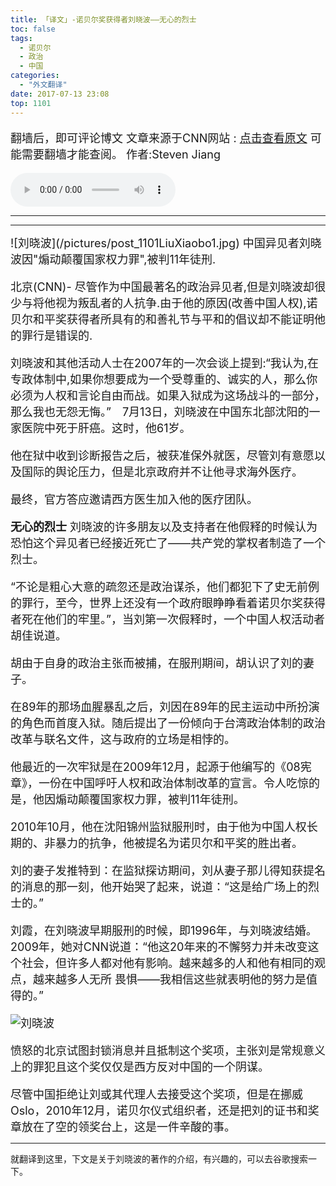 ```yaml
---
title: 「译文」-诺贝尔奖获得者刘晓波——无心的烈士
toc: false
tags:
  - 诺贝尔
  - 政治
  - 中国
categories:
  - "外文翻译"
date: 2017-07-13 23:08
top: 1101
---
```


<font size=4>

翻墙后，即可评论博文
文章来源于CNN网站 : 
[点击查看原文](http://edition.cnn.com/2017/07/13/asia/china-liu-xiaobo/index.html)
可能需要翻墙才能查阅。
作者:Steven Jiang

</font>
<!--more-->
<audio controls="controls" name="media" style="width:264px"  autoplay loop=true> <source src="/musics/wish.mp3"></audio>

***
***

<font size=4>
![刘晓波](/pictures/post_1101LiuXiaobo1.jpg)
中国异见者刘晓波因"煽动颠覆国家权力罪",被判11年徒刑.

北京(CNN)- 尽管作为中国最著名的政治异见者,但是刘晓波却很少与将他视为叛乱者的人抗争.由于他的原因(改善中国人权),诺贝尔和平奖获得者所具有的和善礼节与平和的倡议却不能证明他的罪行是错误的.

刘晓波和其他活动人士在2007年的一次会谈上提到:“我认为,在专政体制中,如果你想要成为一个受尊重的、诚实的人，那么你必须为人权和言论自由而战。如果入狱成为这场战斗的一部分，那么我也无怨无悔。”　7月13日，刘晓波在中国东北部沈阳的一家医院中死于肝癌。这时，他61岁。

他在狱中收到诊断报告之后，被获准保外就医，尽管刘有意愿以及国际的舆论压力，但是北京政府并不让他寻求海外医疗。

最终，官方答应邀请西方医生加入他的医疗团队。


**无心的烈士**
刘晓波的许多朋友以及支持者在他假释的时候认为恐怕这个异见者已经接近死亡了——共产党的掌权者制造了一个烈士。

“不论是粗心大意的疏忽还是政治谋杀，他们都犯下了史无前例的罪行，至今，世界上还没有一个政府眼睁睁看着诺贝尔奖获得者死在他们的牢里。”，当刘第一次假释时，一个中国人权活动者胡佳说道。

胡由于自身的政治主张而被捕，在服刑期间，胡认识了刘的妻子。

在89年的那场血腥暴乱之后，刘因在89年的民主运动中所扮演的角色而首度入狱。随后提出了一份倾向于台湾政治体制的政治改革与联名文件，这与政府的立场是相悖的。

他最近的一次牢狱是在2009年12月，起源于他编写的《08宪章》，一份在中国呼吁人权和政治体制改革的宣言。令人吃惊的是，他因煽动颠覆国家权力罪，被判11年徒刑。

2010年10月，他在沈阳锦州监狱服刑时，由于他为中国人权长期的、非暴力的抗争，他被提名为诺贝尔和平奖的胜出者。

刘的妻子发推特到：在监狱探访期间，刘从妻子那儿得知获提名的消息的那一刻，他开始哭了起来，说道：“这是给广场上的烈士的。”

刘霞，在刘晓波早期服刑的时候，即1996年，与刘晓波结婚。2009年，她对CNN说道：“他这20年来的不懈努力并未改变这个社会，但许多人都对他有影响。越来越多的人和他有相同的观点，越来越多人无所
畏惧——我相信这些就表明他的努力是值得的。”

![刘晓波](/pictures/post_1101LiuXiaobo2.jpg)

愤怒的北京试图封锁消息并且抵制这个奖项，主张刘是常规意义上的罪犯且这个奖仅仅是西方反对中国的一个阴谋。

尽管中国拒绝让刘或其代理人去接受这个奖项，但是在挪威Oslo，2010年12月，诺贝尔仪式组织者，还是把刘的证书和奖章放在了空的领奖台上，这是一件辛酸的事。
</font>

***
就翻译到这里，下文是关于刘晓波的著作的介绍，有兴趣的，可以去谷歌搜索一下。
